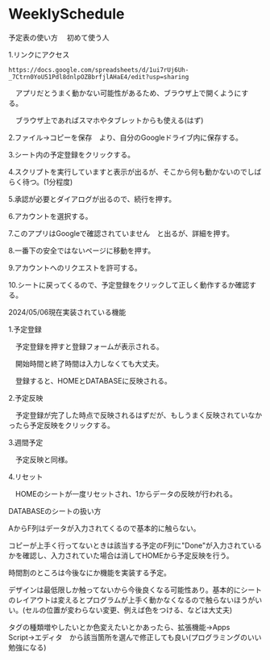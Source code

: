 # WeeklySchedule

予定表の使い方　
初めて使う人

1.リンクにアクセス

	https://docs.google.com/spreadsheets/d/1ui7rUj6Uh-_7Ctrn0YoU51Pdl8dnlpOZBbrfjlAHaE4/edit?usp=sharing

　アプリだとうまく動かない可能性があるため、ブラウザ上で開くようにする。

　ブラウザ上であればスマホやタブレットからも使える(はず)

2.ファイル→コピーを保存　より、自分のGoogleドライブ内に保存する。

3.シート内の予定登録をクリックする。

4.スクリプトを実行していますと表示が出るが、そこから何も動かないのでしばらく待つ。(1分程度)

5.承認が必要とダイアログが出るので、続行を押す。

6.アカウントを選択する。

7.このアプリはGoogleで確認されていません　と出るが、詳細を押す。

8.一番下の安全ではないページに移動を押す。

9.アカウントへのリクエストを許可する。

10.シートに戻ってくるので、予定登録をクリックして正しく動作するか確認する。


2024/05/06現在実装されている機能

1.予定登録

　予定登録を押すと登録フォームが表示される。
 
　開始時間と終了時間は入力しなくても大丈夫。
 
　登録すると、HOMEとDATABASEに反映される。
 
2.予定反映

　予定登録が完了した時点で反映されるはずだが、もしうまく反映されていなかったら予定反映をクリックする。
 
3.週間予定

　予定反映と同様。
 
4.リセット

　HOMEのシートが一度リセットされ、1からデータの反映が行われる。
 

DATABASEのシートの扱い方

AからF列はデータが入力されてくるので基本的に触らない。

コピーが上手く行ってないときは該当する予定のF列に"Done"が入力されているかを確認し、入力されていた場合は消してHOMEから予定反映を行う。

時間割のところは今後なにか機能を実装する予定。


デザインは最低限しか触ってないから今後良くなる可能性あり。基本的にシートのレイアウトは変えるとプログラムが上手く動かなくなるので触らないほうがいい。(セルの位置が変わらない変更、例えば色をつける、などは大丈夫)

タグの種類増やしたいとか色変えたいとかあったら、拡張機能→Apps　Script→エディタ　から該当箇所を選んで修正しても良い(プログラミングのいい勉強になる)

